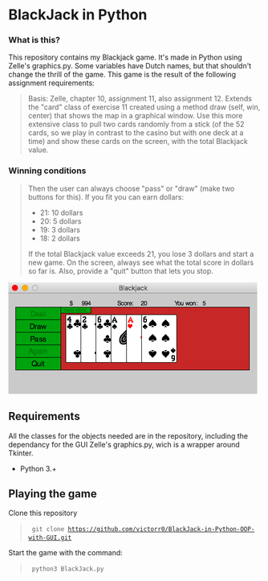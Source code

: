 # BlackJack in Python ##
### What is this? ###
This repository contains my Blackjack game. It's made in Python using Zelle's graphics.py. Some variables have Dutch names, but that shouldn't change the thrill of the game. This game is the result of the following assignment requirements:

>Basis: Zelle, chapter 10, assignment 11, also assignment 12.
>Extends the "card" class of exercise 11 created using a method draw (self, win, center) that shows the map in a graphical window. Use this more extensive class to pull two cards randomly from a stick (of the 52 cards, so we play in contrast to the casino but with one deck at a time) and show these cards on the screen, with the total Blackjack value.

### Winning conditions ###
>Then the user can always choose "pass" or "draw" (make two buttons for this). If you fit you can earn dollars:
><ul>
><li>21: 10 dollars</li>
><li>20: 5 dollars</li>
><li>19: 3 dollars</li>
><li>18: 2 dollars</li>
></ul>
>If the total Blackjack value exceeds 21, you lose 3 dollars and start a new game.
>On the screen, always see what the total score in dollars so far is.
>Also, provide a "quit" button that lets you stop.


![Alt text](/blackjack_gui.jpg?raw=true "Example of the game")

## Requirements ##
All the classes for the objects needed are in the repository, including the dependancy for the GUI Zelle's graphics.py, wich is a wrapper around Tkinter.
<ul>
<li>Python 3.+</li>
</ul>

## Playing the game ##
Clone this repository
><code> git clone https://github.com/victorr0/BlackJack-in-Python-OOP-with-GUI.git </code>

Start the game with the command:
><code> python3 BlackJack.py </code>

